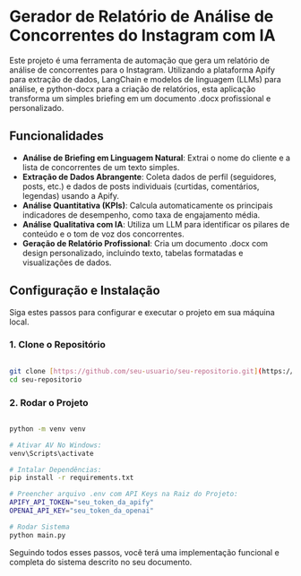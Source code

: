 # Gerador de Relatório de Análise de Concorrentes do Instagram com IA

Este projeto é uma ferramenta de automação que gera um relatório de análise de concorrentes para o Instagram. Utilizando a plataforma Apify para extração de dados, LangChain e modelos de linguagem (LLMs) para análise, e python-docx para a criação de relatórios, esta aplicação transforma um simples briefing em um documento .docx profissional e personalizado. 

## Funcionalidades

- **Análise de Briefing em Linguagem Natural**: Extrai o nome do cliente e a lista de concorrentes de um texto simples. 
- **Extração de Dados Abrangente**: Coleta dados de perfil (seguidores, posts, etc.) e dados de posts individuais (curtidas, comentários, legendas) usando a Apify. 
- **Análise Quantitativa (KPIs)**: Calcula automaticamente os principais indicadores de desempenho, como taxa de engajamento média. 
- **Análise Qualitativa com IA**: Utiliza um LLM para identificar os pilares de conteúdo e o tom de voz dos concorrentes. 
- **Geração de Relatório Profissional**: Cria um documento .docx com design personalizado, incluindo texto, tabelas formatadas e visualizações de dados. 

## Configuração e Instalação

Siga estes passos para configurar e executar o projeto em sua máquina local. 

### 1. Clone o Repositório

```bash

git clone [https://github.com/seu-usuario/seu-repositorio.git](https://github.com/seu-usuario/seu-repositorio.git)
cd seu-repositorio

```

### 2. Rodar o Projeto

```bash

python -m venv venv

# Ativar AV No Windows:
venv\Scripts\activate

# Intalar Dependências:
pip install -r requirements.txt

# Preencher arquivo .env com API Keys na Raiz do Projeto:
APIFY_API_TOKEN="seu_token_da_apify"
OPENAI_API_KEY="seu_token_da_openai"

# Rodar Sistema
python main.py

```

Seguindo todos esses passos, você terá uma implementação funcional e completa do sistema descrito no seu documento.